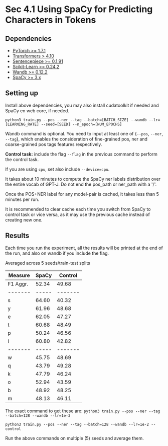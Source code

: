 # Sec 4.1 Using SpaCy for Predicting Characters in Tokens

## Dependencies

- [PyTorch >= 1.7.1](https://pytorch.org/get-started/previous-versions/)
- [Transformers > 4.10](https://huggingface.co/docs/transformers/installation)
- [Sentencepiece >= 0.1.91](https://pypi.org/project/sentencepiece/)
- [Scikit-Learn >= 0.24.2](https://scikit-learn.org/stable/install.html)
- [Wandb >= 0.12.2](https://docs.wandb.ai/quickstart#1.-set-up-wandb)
- [SpaCy >= 3.x](https://spacy.io/usage)

## Setting up

Install above dependencies, you may also install cudatoolkit if needed and SpaCy en web core, if needed.

`python3 train.py --pos --ner --tag --batch=[BATCH_SIZE] --wandb --lr=[LEARNING_RATE] --seed=[SEED] --n_epoch=[NUM_EPOCHS]`

Wandb command is optional. You need to input at least one of {`--pos`, `--ner`, `--tag`}, which enables the consideration of fine-grained pos, ner and coarse-grained pos tags features respectively.

**Control task:** include the flag `--flag` in the previous command to perform the control task.

If you are using `cpu`, set also include `--device=cpu`.

It takes about 10 minutes to compute the SpaCy ner labels distribution over the entire vocab of GPT-J. Do not end the pos_path or ner_path with a '/'.

Once the POS+NER label for any model-pair is cached, it takes less than 5 minutes per run.

It is recommended to clear cache each time you switch from SpaCy to control task or vice versa, as it may use the previous cache instead of creating new one.

## Results

Each time you run the experiment, all the results will be printed at the end of the run, and also on wandb if you include the flag.

Averaged across 5 seeds/train-test splits

| Measure | SpaCy | Control |
| ------- | ----- | ------- |
| F1 Aggr.| 52.34 | 49.68   |
| ------- | ----- | ------- |
| s       | 64.60 | 40.32   |
| y       | 61.96 | 48.68   |
| e       | 62.05 | 47.27   |
| t       | 60.68 | 48.49   |
| p       | 50.24 | 46.56   |
| i       | 60.80 | 42.82   |
| ------- | ----- | ------- |
| w       | 45.75 | 48.69   |
| q       | 43.79 | 49.28   |
| k       | 47.79 | 46.24   |
| o       | 52.94 | 43.59   |
| b       | 48.92 | 48.25   |
| m       | 48.13 | 46.11   |

The exact command to get these are:
`python3 train.py --pos --ner --tag --batch=128 --wandb --lr=1e-3`

`python3 train.py --pos --ner --tag --batch=128 --wandb --lr=1e-2 --control`

Run the above commands on multiple (5) seeds and average them.
